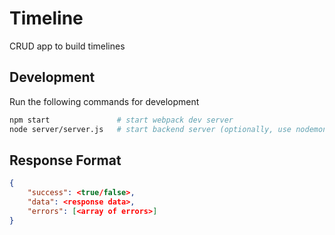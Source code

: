 # Timeline
CRUD app to build timelines

## Development
Run the following commands for development

```sh
npm start               # start webpack dev server
node server/server.js   # start backend server (optionally, use nodemon)
```

## Response Format

```json
{  
    "success": <true/false>,  
    "data": <response data>,  
    "errors": [<array of errors>]  
}
```